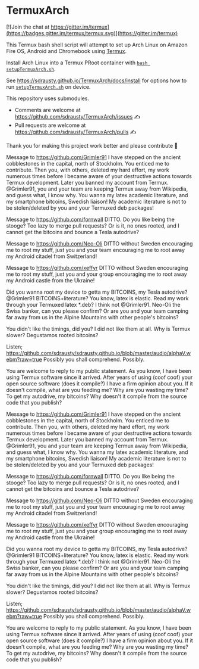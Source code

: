 TermuxArch
===============
[![Join the chat at https://gitter.im/termux](https://badges.gitter.im/termux/termux.svg)](https://gitter.im/termux)

This Termux bash shell script will attempt to set up Arch Linux on Amazon Fire OS, Android and Chromebook using [Termux](https://github.com/termux).

Install Arch Linux into a Termux PRoot container with [`bash setupTermuxArch.sh`](./setupTermuxArch.sh). 

See https://sdrausty.github.io/TermuxArch/docs/install for options how to run [`setupTermuxArch.sh`](https://sdrausty.github.io/TermuxArch/setupTermuxArch.sh) on device.  

This repository uses submodules.  

* Comments are welcome at https://github.com/sdrausty/TermuxArch/issues ✍ 
* Pull requests are welcome at https://github.com/sdrausty/TermuxArch/pulls ✍ 

Thank you for making this project work better and please contribute 🔆  

Message to https://github.com/Grimler91 I have stepped on the ancient cobblestones in the capital, north of Stockholm. You enticed me to contribute. Then you, with others, deleted my hard effort, my work numerous times before I became aware of your destructive actions towards Termux development. Later you banned my account from Termux. @Grimler91, you and your team are keeping Termux away from Wikipedia, and guess what, I know why. You wanna my latex academic literature, and my smartphone bitcoins, Swedish liaison! My academic literature is not to be stolen/deleted by you and your Termuxed deb packages!

Message to https://github.com/fornwall DITTO. Do you like being the stooge? Too lazy to merge pull requests? Or is it, no ones rooted, and I cannot get the bitcoins and bounce a Tesla autodrive?

Message to https://github.com/Neo-Oli DITTO without Sweden encouraging me to root my stuff, just you and your team encouraging me to root away my Android citadel from Switzerland!

Message to https://github.com/xeffyr DITTO without Sweden encouraging me to root my stuff, just you and your group encouraging me to root away my Android castle from the Ukraine!

Did you wanna root my device to getta my BITCOINS, my Tesla autodrive? @Grimler91 BITCOINS+literature? You know, latex is elastic. Read my work through your Termuxed latex *.deb? I think not @Grimler91. Neo-Oli the Swiss banker, can you please confirm? Or are you and your team camping far away from us in the Alpine Mountains with other people's bitcoins?

You didn't like the timings, did you? I did not like them at all. Why is Termux slower? Degustamos rooted bitcoins?

Listen; https://github.com/sdrausty/sdrausty.github.io/blob/master/audio/alphaV.webm?raw=true Possibly you shall comprehend. Possibly.

You are welcome to reply to my public statement. As you know, I have been using Termux software since it arrived. After years of using (coof coof) your open source software (does it compile?) I have a firm opinion about you. If it doesn't compile, what are you feeding me? Why are you wasting my time? To get my autodrive, my bitcoins? Why doesn't it compile from the source code that you publish?

Message to https://github.com/Grimler91 I have stepped on the ancient cobblestones in the capital, north of Stockholm. You enticed me to contribute. Then you, with others, deleted my hard effort, my work numerous times before I became aware of your destructive actions towards Termux development. Later you banned my account from Termux. @Grimler91, you and your team are keeping Termux away from Wikipedia, and guess what, I know why. You wanna my latex academic literature, and my smartphone bitcoins, Swedish liaison! My academic literature is not to be stolen/deleted by you and your Termuxed deb packages!

Message to https://github.com/fornwall DITTO. Do you like being the stooge? Too lazy to merge pull requests? Or is it, no ones rooted, and I cannot get the bitcoins and bounce a Tesla autodrive?

Message to https://github.com/Neo-Oli DITTO without Sweden encouraging me to root my stuff, just you and your team encouraging me to root away my Android citadel from Switzerland!

Message to https://github.com/xeffyr DITTO without Sweden encouraging me to root my stuff, just you and your group encouraging me to root away my Android castle from the Ukraine!

Did you wanna root my device to getta my BITCOINS, my Tesla autodrive? @Grimler91 BITCOINS+literature? You know, latex is elastic. Read my work through your Termuxed latex *.deb? I think not @Grimler91. Neo-Oli the Swiss banker, can you please confirm? Or are you and your team camping far away from us in the Alpine Mountains with other people's bitcoins?

You didn't like the timings, did you? I did not like them at all. Why is Termux slower? Degustamos rooted bitcoins?

Listen; https://github.com/sdrausty/sdrausty.github.io/blob/master/audio/alphaV.webm?raw=true Possibly you shall comprehend. Possibly.

You are welcome to reply to my public statement. As you know, I have been using Termux software since it arrived. After years of using (coof coof) your open source software (does it compile?) I have a firm opinion about you. If it doesn't compile, what are you feeding me? Why are you wasting my time? To get my autodrive, my bitcoins? Why doesn't it compile from the source code that you publish?
